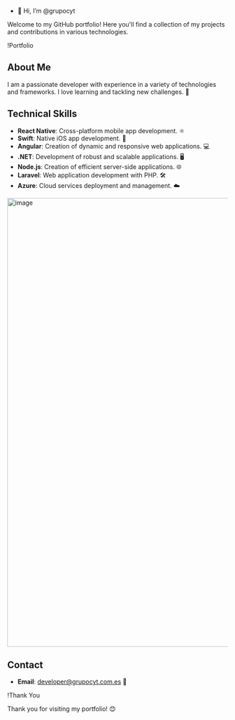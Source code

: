 - 👋 Hi, I’m @grupocyt
 
Welcome to my GitHub portfolio! Here you'll find a collection of my projects and contributions in various technologies.

!Portfolio

## About Me

I am a passionate developer with experience in a variety of technologies and frameworks. I love learning and tackling new challenges. 🚀

## Technical Skills

- **React Native**: Cross-platform mobile app development. ⚛️
- **Swift**: Native iOS app development. 🍎
- **Angular**: Creation of dynamic and responsive web applications. 💻
- **.NET**: Development of robust and scalable applications. 🖥️
- **Node.js**: Creation of efficient server-side applications. 🌐
- **Laravel**: Web application development with PHP. 🛠️
- **Azure**: Cloud services deployment and management. ☁️
<img width="1024" alt="image" src="https://github.com/user-attachments/assets/fb2c0475-d1d8-4da3-adaa-ef9d4e846a77" />


## Contact

- **Email**: developer@grupocyt.com.es 📧
 
!Thank You

Thank you for visiting my portfolio! 😊

 
